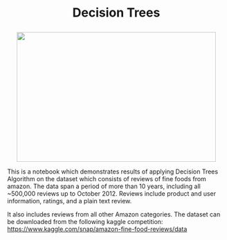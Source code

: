 # <p align="center">Decision Trees </p>

<p align="center">
  <img width="460" height="300" src="https://i0.wp.com/dataaspirant.com/wp-content/uploads/2017/01/B03905_05_01-compressor.png?resize=768%2C424">
</p>

This is a notebook which demonstrates results of applying Decision Trees Algorithm on the dataset which consists of reviews of
fine foods from amazon. The data span a period of more than 10 years, including all ~500,000 reviews up to October 2012. 
Reviews include product and user information, ratings, and a plain text review. 

It also includes reviews from all other Amazon categories. The dataset can be downloaded from the following kaggle competition:
https://www.kaggle.com/snap/amazon-fine-food-reviews/data
